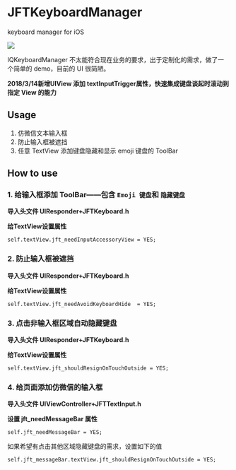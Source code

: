 # JFTKeyboardManager
keyboard manager for iOS

![](http://markdown-1254413962.cossh.myqcloud.com/%E9%94%AE%E7%9B%98%E7%AE%80%E4%BB%8B.gif)

IQKeyboardManager 不太能符合现在业务的要求，出于定制化的需求，做了一个简单的 demo，目前的 UI 很简陋。

**2018/3/14新增UIView 添加 textInputTrigger属性，快速集成键盘谈起时滚动到指定 View 的能力**

## Usage

1. 仿微信文本输入框
2. 防止输入框被遮挡
3. 任意 TextView 添加键盘隐藏和显示 emoji 键盘的 ToolBar

## How to use

### 1. 给输入框添加 ToolBar——包含 `Emoji 键盘`和 `隐藏键盘` 

**导入头文件 UIResponder+JFTKeyboard.h**

**给TextView设置属性**

```
self.textView.jft_needInputAccessoryView = YES;
```



### 2. 防止输入框被遮挡

**导入头文件 UIResponder+JFTKeyboard.h**

**给TextView设置属性**

```
self.textView.jft_needAvoidKeyboardHide  = YES;
```



### 3. 点击非输入框区域自动隐藏键盘

**导入头文件 UIResponder+JFTKeyboard.h**

**给TextView设置属性**

```
self.textView.jft_shouldResignOnTouchOutside = YES;
```



### 4. 给页面添加仿微信的输入框

**导入头文件 UIViewController+JFTTextInput.h**

**设置 jft_needMessageBar 属性**

```
self.jft_needMessageBar = YES;
```

如果希望有点击其他区域隐藏键盘的需求，设置如下的值

```
self.jft_messageBar.textView.jft_shouldResignOnTouchOutside = YES;
```

